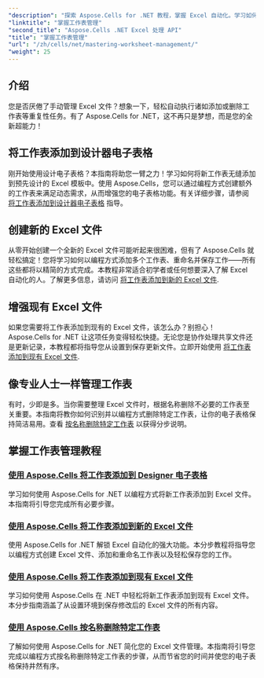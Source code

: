 ```yaml
---
"description": "探索 Aspose.Cells for .NET 教程，掌握 Excel 自动化。学习如何以编程方式在新的或现有的 Excel 文件中添加/删除工作表。"
"linktitle": "掌握工作表管理"
"second_title": "Aspose.Cells .NET Excel 处理 API"
"title": "掌握工作表管理"
"url": "/zh/cells/net/mastering-worksheet-management/"
"weight": 25
---
```


## 介绍

您是否厌倦了手动管理 Excel 文件？想象一下，轻松自动执行诸如添加或删除工作表等重复性任务。有了 Aspose.Cells for .NET，这不再只是梦想，而是您的全新超能力！  

## 将工作表添加到设计器电子表格  

刚开始使用设计电子表格？本指南将助您一臂之力！学习如何将新工作表无缝添加到预先设计的 Excel 模板中。使用 Aspose.Cells，您可以通过编程方式创建额外的工作表来满足动态需求，从而增强您的电子表格功能。有关详细步骤，请参阅 [将工作表添加到设计器电子表格](./adding-worksheets-to-designer-spreadsheet/) 指导。  

## 创建新的 Excel 文件  

从零开始创建一个全新的 Excel 文件可能听起来很困难，但有了 Aspose.Cells 就轻松搞定！您将学习如何以编程方式添加多个工作表、重命名并保存工作——所有这些都将以精简的方式完成。本教程非常适合初学者或任何想要深入了解 Excel 自动化的人。了解更多信息，请访问 [将工作表添加到新的 Excel 文件](./adding-worksheets-to-new-excel-file/).  

## 增强现有 Excel 文件  

如果您需要将工作表添加到现有的 Excel 文件，该怎么办？别担心！Aspose.Cells for .NET 让这项任务变得轻松快捷。无论您是协作处理共享文件还是更新记录，本教程都将指导您从设置到保存更新文件。立即开始使用 [将工作表添加到现有 Excel 文件](./adding-worksheets-to-existing-excel-file/).  

## 像专业人士一样管理工作表  

有时，少即是多。当你需要整理 Excel 文件时，根据名称删除不必要的工作表至关重要。本指南将教你如何识别并以编程方式删除特定工作表，让你的电子表格保持简洁易用。查看 [按名称删除特定工作表](./remove-specific-worksheets-by-name/) 以获得分步说明。  

## 掌握工作表管理教程
### [使用 Aspose.Cells 将工作表添加到 Designer 电子表格](./adding-worksheets-to-designer-spreadsheet/)
学习如何使用 Aspose.Cells for .NET 以编程方式将新工作表添加到 Excel 文件。本指南将引导您完成所有必要步骤。
### [使用 Aspose.Cells 将工作表添加到新的 Excel 文件](./adding-worksheets-to-new-excel-file/)
使用 Aspose.Cells for .NET 解锁 Excel 自动化的强大功能。本分步教程将指导您以编程方式创建 Excel 文件、添加和重命名工作表以及轻松保存您的工作。
### [使用 Aspose.Cells 将工作表添加到现有 Excel 文件](./adding-worksheets-to-existing-excel-file/)
学习如何使用 Aspose.Cells 在 .NET 中轻松将新工作表添加到现有 Excel 文件。本分步指南涵盖了从设置环境到保存修改后的 Excel 文件的所有内容。
### [使用 Aspose.Cells 按名称删除特定工作表](./remove-specific-worksheets-by-name/)
了解如何使用 Aspose.Cells for .NET 简化您的 Excel 文件管理。本指南将引导您完成以编程方式按名称删除特定工作表的步骤，从而节省您的时间并使您的电子表格保持井然有序。